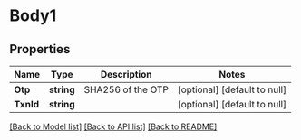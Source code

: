 # Body1

## Properties
Name | Type | Description | Notes
------------ | ------------- | ------------- | -------------
**Otp** | **string** | SHA256 of the OTP | [optional] [default to null]
**TxnId** | **string** |  | [optional] [default to null]

[[Back to Model list]](../README.md#documentation-for-models) [[Back to API list]](../README.md#documentation-for-api-endpoints) [[Back to README]](../README.md)

